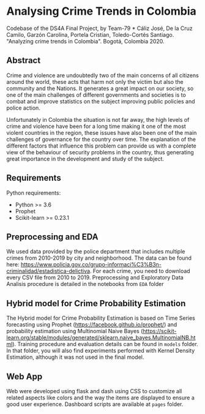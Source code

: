 # Analysing Crime Trends in Colombia

Codebase of the DS4A Final Project, by Team-79 * Cáliz José, De la Cruz Camilo, Garzón Carolina, Portela Cristian, Toledo-Cortés Santiago. "Analyzing crime trends in Colombia". Bogotá, Colombia 2020.


## Abstract

Crime and violence are undoubtedly two of the main concerns of all citizens around the world, these acts that harm not only the victim but also the community and the Nations.  It generates a great impact on our society, so one of the main challenges of different governments and societies is to combat and improve statistics on the subject improving public policies and police action.

Unfortunately in Colombia the situation is not far away, the high levels of crime and violence have been for a long time making it one of the most violent countries in the region, these issues have also been one of the main challenges of governance for the country over time.  The explanation of the different factors that influence this problem can provide us with a complete view of the behaviour of security problems in the country, thus generating great importance in the development and study of the subject.


## Requirements


Python requirements:

- Python >= 3.6
- Prophet
- Scikit-learn >= 0.23.1


## Preprocessing and EDA

We used data provided by the police department that includes multiple crimes from 2010-2019 by city and neighborhood. The data can be found here: https://www.policia.gov.co/grupo-informaci%C3%B3n-criminalidad/estadistica-delictiva. For each crime, you need to download every CSV file from 2010 to 2019. Preprocessing and Exploratory Data Analisis procedure is detailed in the notebooks from `EDA` folder

 
## Hybrid model for Crime Probability Estimation

The Hybrid model for Crime Probability Estimation is based on Time Series forecasting using Prophet (https://facebook.github.io/prophet/) and probability estimation using Multinomial Naive Bayes (https://scikit-learn.org/stable/modules/generated/sklearn.naive_bayes.MultinomialNB.html). Training procedure and evaluation details can be found in `models` folder. In that folder, you will also find experiments performed with Kernel Density Estimation, although it was not used in the final model.


## Web App

Web were developed using flask and dash using CSS to customize all related aspects like colors and the way the items are displayed to ensure a good user experience. Dashboard scripts are available at `pages` folder.